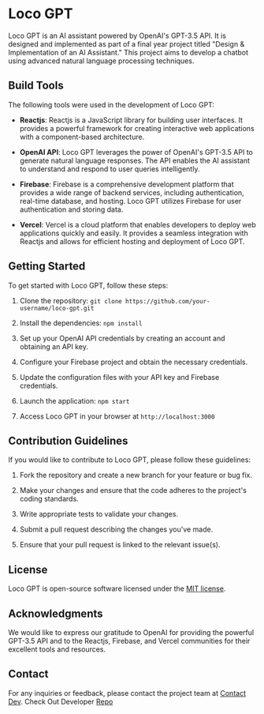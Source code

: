 # Loco GPT

Loco GPT is an AI assistant powered by OpenAI's GPT-3.5 API. It is designed and implemented as part of a final year project titled "Design & Implementation of an AI Assistant." This project aims to develop a chatbot using advanced natural language processing techniques.

## Build Tools

The following tools were used in the development of Loco GPT:

- **Reactjs**: Reactjs is a JavaScript library for building user interfaces. It provides a powerful framework for creating interactive web applications with a component-based architecture.

- **OpenAI API**: Loco GPT leverages the power of OpenAI's GPT-3.5 API to generate natural language responses. The API enables the AI assistant to understand and respond to user queries intelligently.

- **Firebase**: Firebase is a comprehensive development platform that provides a wide range of backend services, including authentication, real-time database, and hosting. Loco GPT utilizes Firebase for user authentication and storing data.

- **Vercel**: Vercel is a cloud platform that enables developers to deploy web applications quickly and easily. It provides a seamless integration with Reactjs and allows for efficient hosting and deployment of Loco GPT.

## Getting Started

To get started with Loco GPT, follow these steps:

1. Clone the repository: `git clone https://github.com/your-username/loco-gpt.git`

2. Install the dependencies: `npm install`

3. Set up your OpenAI API credentials by creating an account and obtaining an API key.

4. Configure your Firebase project and obtain the necessary credentials.

5. Update the configuration files with your API key and Firebase credentials.

6. Launch the application: `npm start`

7. Access Loco GPT in your browser at `http://localhost:3000`

## Contribution Guidelines

If you would like to contribute to Loco GPT, please follow these guidelines:

1. Fork the repository and create a new branch for your feature or bug fix.

2. Make your changes and ensure that the code adheres to the project's coding standards.

3. Write appropriate tests to validate your changes.

4. Submit a pull request describing the changes you've made.

5. Ensure that your pull request is linked to the relevant issue(s).

## License

Loco GPT is open-source software licensed under the [MIT license](https://opensource.org/licenses/MIT).

## Acknowledgments

We would like to express our gratitude to OpenAI for providing the powerful GPT-3.5 API and to the Reactjs, Firebase, and Vercel communities for their excellent tools and resources.

## Contact

For any inquiries or feedback, please contact the project team at [Contact Dev](mailto:favourajokubi@gmail.com).
Check Out Developer [Repo](https://github.com/fabiconcept)
